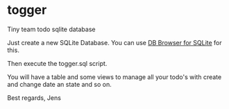 # togger
Tiny team todo sqlite database

Just create a new SQLite Database. You can use [DB Browser for SQLite](https://sqlitebrowser.org/) for this.

Then execute the togger.sql script.

You will have a table and some views to manage all your todo's with create and change date an state and so on.

Best regards, Jens
